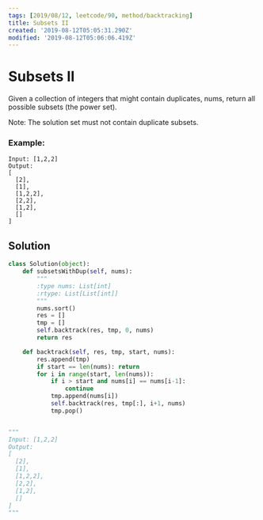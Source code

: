 ```yaml
---
tags: [2019/08/12, leetcode/90, method/backtracking]
title: Subsets II
created: '2019-08-12T05:05:31.290Z'
modified: '2019-08-12T05:06:06.419Z'
---
```


#  Subsets II

Given a collection of integers that might contain duplicates, nums, return all possible subsets (the power set).

Note: The solution set must not contain duplicate subsets.

### Example:

```
Input: [1,2,2]
Output:
[
  [2],
  [1],
  [1,2,2],
  [2,2],
  [1,2],
  []
]
```

## Solution

```python
class Solution(object):
    def subsetsWithDup(self, nums):
        """
        :type nums: List[int]
        :rtype: List[List[int]]
        """
        nums.sort()
        res = []
        tmp = []
        self.backtrack(res, tmp, 0, nums)
        return res

    def backtrack(self, res, tmp, start, nums):
        res.append(tmp)
        if start == len(nums): return
        for i in range(start, len(nums)):
            if i > start and nums[i] == nums[i-1]:
                continue
            tmp.append(nums[i])
            self.backtrack(res, tmp[:], i+1, nums)
            tmp.pop()


"""
Input: [1,2,2]
Output:
[
  [2],
  [1],
  [1,2,2],
  [2,2],
  [1,2],
  []
]
"""
```
